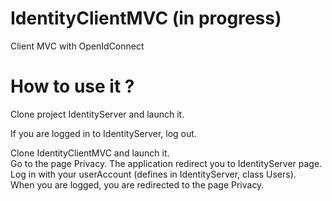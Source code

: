 # IdentityClientMVC (in progress)

Client MVC with OpenIdConnect  

# How to use it ? 

Clone project IdentityServer and launch it. <br/>

If you are logged in to IdentityServer, log out.

Clone IdentityClientMVC and launch it. <br/>
Go to the page Privacy. The application redirect you to IdentityServer page. Log in with your userAccount (defines in IdentityServer, class Users). <br/>
When you are logged, you are redirected to the page Privacy.
